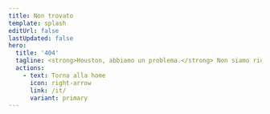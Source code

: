 ```yaml
---
title: Non trovato
template: splash
editUrl: false
lastUpdated: false
hero:
  title: '404'
  tagline: <strong>Houston, abbiamo un problema.</strong> Non siamo riusciti a trovare quella pagina.<br>Controlla l'URL o prova a utilizzare la barra di ricerca.
  actions:
    - text: Torna alla home
      icon: right-arrow
      link: /it/
      variant: primary
---
```

